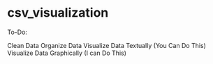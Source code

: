 # csv_visualization

To-Do:

Clean Data
Organize Data
Visualize Data Textually (You Can Do This)
Visualize Data Graphically (I can Do This)
